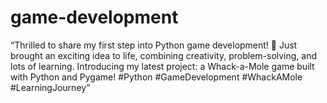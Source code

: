 # game-development
“Thrilled to share my first step into Python game development! 🚀 Just brought an exciting idea to life, combining creativity, problem-solving, and lots of learning.  Introducing my latest project: a Whack-a-Mole game built with Python and Pygame!   #Python #GameDevelopment #WhackAMole #LearningJourney”
